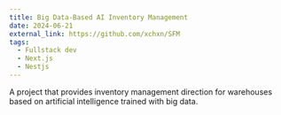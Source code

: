 ```yaml
---
title: Big Data-Based AI Inventory Management
date: 2024-06-21
external_link: https://github.com/xchxn/SFM
tags:
  - Fullstack dev
  - Next.js
  - Nestjs
---
```


A project that provides inventory management direction for warehouses based on artificial intelligence trained with big data.


<!--more-->
